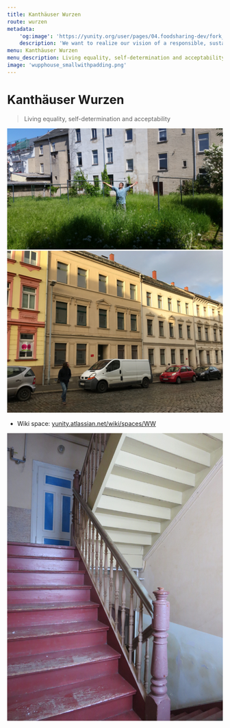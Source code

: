 ```yaml
---
title: Kanthäuser Wurzen
route: wurzen
metadata:
    'og:image': 'https://yunity.org/user/pages/04.foodsharing-dev/fork_smallwithpadding.png'
    description: 'We want to realize our vision of a responsible, sustainable and open way of living'
menu: Kanthäuser Wurzen
menu_description: Living equality, self-determination and acceptability
image: 'wupphouse_smallwithpadding.png'
---
```


# Kanthäuser Wurzen

> Living equality, self-determination and acceptability

![](dougintheyard.jpg)
![](wurzenfront.jpg)

* Wiki space: [yunity.atlassian.net/wiki/spaces/WW](https://yunity.atlassian.net/wiki/display/WW/WuppHaus+Wurzen+Home)

![](wurzenstaircase.JPG)

